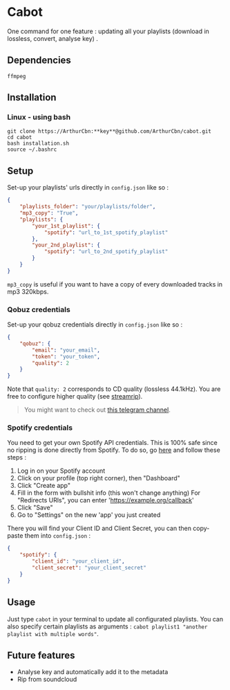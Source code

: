 # Cabot

One command for one feature : updating all your playlists (download in lossless, convert, analyse key) .

## Dependencies

```
ffmpeg
```

## Installation

### Linux - using bash
```
git clone https://ArthurCbn:**key**@github.com/ArthurCbn/cabot.git
cd cabot
bash installation.sh
source ~/.bashrc
```

## Setup

Set-up your playlists' urls directly in `config.json` like so :

```json
{
    "playlists_folder": "your/playlists/folder",
    "mp3_copy": "True",
    "playlists": {
        "your_1st_playlist": {
            "spotify": "url_to_1st_spotify_playlist"
        },
        "your_2nd_playlist": {
            "spotify": "url_to_2nd_spotify_playlist"
        }
    }
}
```

`mp3_copy` is useful if you want to have a copy of every downloaded tracks in mp3 320kbps.


### Qobuz credentials

Set-up your qobuz credentials directly in `config.json` like so :

```json
{
    "qobuz": {
        "email": "your_email",
        "token": "your_token",
        "quality": 2
    }
}
```

Note that `quality: 2` corresponds to CD quality (lossless 44.1kHz).
You are free to configure higher quality (see [streamrip](https://github.com/nathom/streamrip)).

>You might want to check out [this telegram channel](https://t.me/firehawk52official/126460).


### Spotify credentials

You need to get your own Spotify API credentials. This is 100% safe since no ripping is done directly from Spotify.
To do so, go [here](https://developer.spotify.com/) and follow these steps :
1. Log in on your Spotify account
2. Click on your profile (top right corner), then "Dashboard"
3. Click "Create app"
4. Fill in the form with bullshit info (this won't change anything)
   For "Redirects URls", you can enter 'https://example.org/callback'
6. Click "Save"
7. Go to "Settings" on the new 'app' you just created

There you will find your Client ID and Client Secret, you can then copy-paste them into `config.json` :

```json
{
    "spotify": {
        "client_id": "your_client_id",
        "client_secret": "your_client_secret"
    }
}
```

## Usage

Just type `cabot` in your terminal to update all configurated playlists.
You can also specify certain playlists as arguments : `cabot playlist1 "another playlist with multiple words"`.

## Future features

- Analyse key and automatically add it to the metadata
- Rip from soundcloud
